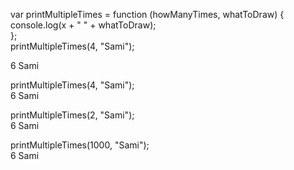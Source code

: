 var printMultipleTimes = function (howManyTimes, whatToDraw) {<br>
console.log(x + " " + whatToDraw);<br>
};<br>
printMultipleTimes(4, "Sami");<br>

6 Sami<br>

printMultipleTimes(4, "Sami");<br>
6 Sami<br>

printMultipleTimes(2, "Sami");<br>
6 Sami<br>

printMultipleTimes(1000, "Sami");<br>
6 Sami
